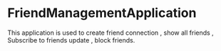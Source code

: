 # FriendManagementApplication
This application is used to create friend connection , show all friends , Subscribe to friends update , block friends.
